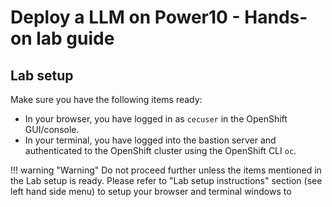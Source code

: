 # Deploy a LLM on Power10 - Hands-on lab guide

## Lab setup

Make sure you have the following items ready:

- In your browser, you have logged in as `cecuser` in the OpenShift GUI/console.
- In your terminal, you have logged into the bastion server and authenticated to the OpenShift cluster using the OpenShift CLI `oc`.
  
!!! warning "Warning"
    Do not proceed further unless the items mentioned in the Lab setup is ready. Please refer to "Lab setup instructions" section (see left hand side menu) to setup your browser and terminal windows to 

